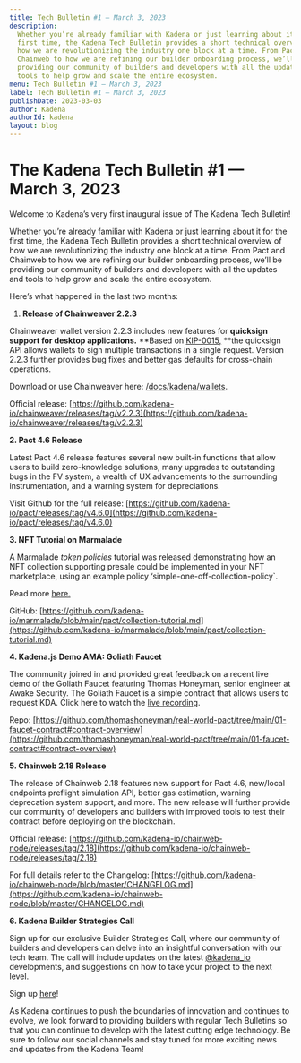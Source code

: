 ```yaml
---
title: Tech Bulletin #1 — March 3, 2023
description:
  Whether you’re already familiar with Kadena or just learning about it for the
  first time, the Kadena Tech Bulletin provides a short technical overview of
  how we are revolutionizing the industry one block at a time. From Pact and
  Chainweb to how we are refining our builder onboarding process, we’ll be
  providing our community of builders and developers with all the updates and
  tools to help grow and scale the entire ecosystem.
menu: Tech Bulletin #1 — March 3, 2023
label: Tech Bulletin #1 — March 3, 2023
publishDate: 2023-03-03
author: Kadena
authorId: kadena
layout: blog
---
```


# The Kadena Tech Bulletin #1 — March 3, 2023

Welcome to Kadena’s very first inaugural issue of The Kadena Tech Bulletin!

Whether you’re already familiar with Kadena or just learning about it for the
first time, the Kadena Tech Bulletin provides a short technical overview of how
we are revolutionizing the industry one block at a time. From Pact and Chainweb
to how we are refining our builder onboarding process, we’ll be providing our
community of builders and developers with all the updates and tools to help grow
and scale the entire ecosystem.

Here’s what happened in the last two months:

1.  **Release of Chainweaver 2.2.3**

Chainweaver wallet version 2.2.3 includes new features for **quicksign support
for desktop applications.** **Based on
[KIP-0015,](https://github.com/kadena-io/KIPs/pull/29/files) **the quicksign API
allows wallets to sign multiple transactions in a single request. Version 2.2.3
further provides bug fixes and better gas defaults for cross-chain operations.

Download or use Chainweaver here:
[/docs/kadena/wallets](/docs/kadena/wallets#chainweaverh-1967816367).

Official release:
[https://github.com/kadena-io/chainweaver/releases/tag/v2.2.3](https://github.com/kadena-io/chainweaver/releases/tag/v2.2.3)

**2. Pact 4.6 Release**

Latest Pact 4.6 release features several new built-in functions that allow users
to build zero-knowledge solutions, many upgrades to outstanding bugs in the FV
system, a wealth of UX advancements to the surrounding instrumentation, and a
warning system for depreciations.

Visit Github for the full release:
[https://github.com/kadena-io/pact/releases/tag/v4.6.0](https://github.com/kadena-io/pact/releases/tag/v4.6.0)

**3. NFT Tutorial on Marmalade**

A Marmalade _token policies_ tutorial was released demonstrating how an NFT
collection supporting presale could be implemented in your NFT marketplace,
using an example policy ‘simple-one-off-collection-policy`.

Read more [here.](./nft-collection-tutorial-on-marmalade-2023-01-25)

GitHub:
[https://github.com/kadena-io/marmalade/blob/main/pact/collection-tutorial.md](https://github.com/kadena-io/marmalade/blob/main/pact/collection-tutorial.md)

**4. Kadena.js Demo AMA: Goliath Faucet**

The community joined in and provided great feedback on a recent live demo of the
Goliath Faucet featuring Thomas Honeyman, senior engineer at Awake Security. The
Goliath Faucet is a simple contract that allows users to request KDA. Click here
to watch the [live recording](https://www.youtube.com/watch?v=f0MdNrlKZdk).

Repo:
[https://github.com/thomashoneyman/real-world-pact/tree/main/01-faucet-contract#contract-overview](https://github.com/thomashoneyman/real-world-pact/tree/main/01-faucet-contract#contract-overview)

**5. Chainweb 2.18 Release**

The release of Chainweb 2.18 features new support for Pact 4.6, new/local
endpoints preflight simulation API, better gas estimation, warning deprecation
system support, and more. The new release will further provide our community of
developers and builders with improved tools to test their contract before
deploying on the blockchain.

Official release:
[https://github.com/kadena-io/chainweb-node/releases/tag/2.18](https://github.com/kadena-io/chainweb-node/releases/tag/2.18)

For full details refer to the Changelog:
[https://github.com/kadena-io/chainweb-node/blob/master/CHANGELOG.md](https://github.com/kadena-io/chainweb-node/blob/master/CHANGELOG.md)

**6. Kadena Builder Strategies Call**

Sign up for our exclusive Builder Strategies Call, where our community of
builders and developers can delve into an insightful conversation with our tech
team. The call will include updates on the latest
[@kadena_io](https://twitter.com/kadena_io) developments, and suggestions on how
to take your project to the next level.

Sign up
[here](https://khnrs3ltkjv.typeform.com/to/X0Jxs9bD?typeform-source=t.co)!

As Kadena continues to push the boundaries of innovation and continues to
evolve, we look forward to providing builders with regular Tech Bulletins so
that you can continue to develop with the latest cutting edge technology. Be
sure to follow our social channels and stay tuned for more exciting news and
updates from the Kadena Team!
